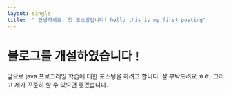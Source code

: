 ```yaml
---
layout: single
title:  " 안녕하세요. 첫 포스팅입니다! hello this is my first posting"
---
```


# 블로그를 개설하였습니다 !

앞으로 java 프로그래밍 학습에 대한 포스팅을 하려고 합니다.
잘 부탁드려요 ㅎㅎ..그리고 제가 꾸준히 할 수 있으면 좋겠습니다.
